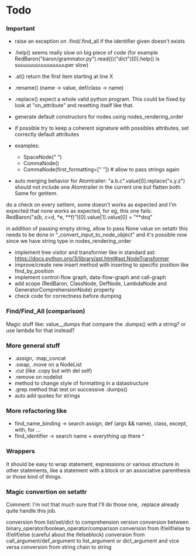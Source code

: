 # Todo

### Important

- raise an exception on .find/.find_all if the identifier given doesn't exists
- .help() seems really slow on big piece of code (for example RedBaron("baron/grammator.py").read())("dict")[0].help() is suuuuuuuuuuuuuuuuper slow)
- .at() return the first item starting at line X
- .rename() (name -> value, def/class -> name)
- .replace() expect a whole valid python program. This could be fixed by look at "on_attribute" and resetting itself like that.

- generate default constructors for nodes using nodes_rendering_order
- if possible try to keep a coherent signature with possibles attributes, set correctly default attributes
- examples:
    * SpaceNode(" ")
    * CommaNode()
    * CommaNode(first_formatting=[" "]) # allow to pass strings again

- auto merging behavior for Atomtrailer: "a.b.c".value[0].replace("x.y.z") should not include one Atomtrailer in the current one but flatten both. Same for getitem.

do a check on every setitem, some doesn't works as expected and I'm expected
that none works as expected, for eg, this one fails:
    RedBaron("a(b, c=d, *e, **f)")[0].value[1].value[0] = "**dsq"

in addition of passing empty string, allow to pass None value on setattr
this needs to be done in "_convert_input_to_node_object" and it's possible
now since we have string type in nodes_rendering_order

- implement tree visitor and transformer like in standard ast: https://docs.python.org/3/library/ast.html#ast.NodeTransformer
- improve/create new insert method with inserting to specific position like find_by_position
- implement control-flow graph, data-flow-graph and call-graph
- add scope (RedBaron, ClassNode, DefNode, LambdaNode and GeneratorComprehensionNode) property
- check code for correctness before dumping

### Find/Find\_All (comparison)

Magic stuff like:
value\_\_dumps that compare the .dumps() with a string? or use lambda for that instead?

### More general stuff

* .assign, .map\_concat
* .swap, .move on a NodeList
* .cut (like .copy but with del self)
* .remove on nodelist
* method to change style of formatting in a datastructure
* .grep method that test on successive .dumps()
* auto add quotes for strings

### More refactoring like

- find\_name\_binding -> search assign, def (args && name), class, except, with, for ...
- find\_identifier -> search name + everything up there ^

### Wrappers

It should be easy to wrap statement, expressions or various structure in other
statements, like a statement with a block or an associative parenthesis or
those kind of things.

### Magic convertion on setattr

Comment: I'm not that much sure that I'll do those one, .replace already quite handle this job.

conversion from list/set/dict to comprehension version
conversion between binary_operator/boolean_operator/comparison
conversion from if/elif/else to if/elif/else (careful about the ifelseblock)
conversion from call_argument/def_argument to list_argument or dict_argument and vice versa
conversion from string chain to string
